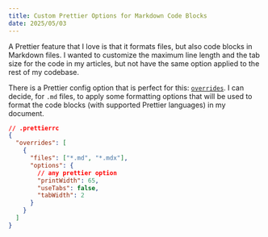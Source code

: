 ```yaml
---
title: Custom Prettier Options for Markdown Code Blocks
date: 2025/05/03
---
```


A Prettier feature that I love is that it formats files, but also code blocks in Markdown files. I wanted to customize the maximum line length and the tab size for the code in my articles, but not have the same option applied to the rest of my codebase.

There is a Prettier config option that is perfect for this: [`overrides`](https://prettier.io/docs/configuration#configuration-overrides). I can decide, for `.md` files, to apply some formatting options that will be used to format the code blocks (with supported Prettier languages) in my document.

```json
// .prettierrc
{
  "overrides": [
    {
      "files": ["*.md", "*.mdx"],
      "options": {
        // any prettier option
        "printWidth": 65,
        "useTabs": false,
        "tabWidth": 2
      }
    }
  ]
}
```
